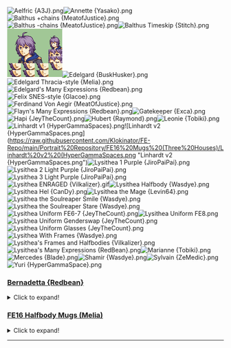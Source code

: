![Aelfric {A3J}.png](https://raw.githubusercontent.com/Klokinator/FE-Repo/main/Portrait%20Repository/FE16%20Mugs%20(Three%20Houses)/Aelfric%20%7BA3J%7D.png "Aelfric {A3J}.png")![Annette {Yasako}.png](https://raw.githubusercontent.com/Klokinator/FE-Repo/main/Portrait%20Repository/FE16%20Mugs%20(Three%20Houses)/Annette%20%7BYasako%7D.png "Annette {Yasako}.png")![Balthus +chains {MeatofJustice}.png](https://raw.githubusercontent.com/Klokinator/FE-Repo/main/Portrait%20Repository/FE16%20Mugs%20(Three%20Houses)/Balthus%20%2Bchains%20(MeatofJustice).png "Balthus +chains {MeatofJustice}.png")![Balthus -chains {MeatofJustice}.png](https://raw.githubusercontent.com/Klokinator/FE-Repo/main/Portrait%20Repository/FE16%20Mugs%20(Three%20Houses)/Balthus%20-chains%20(MeatofJustice).png "Balthus -chains {MeatofJustice}.png")![Balthus Timeskip {Stitch}.png](https://raw.githubusercontent.com/Klokinator/FE-Repo/main/Portrait%20Repository/FE16%20Mugs%20(Three%20Houses)/Balthus%20Timeskip%20%7BStitch%7D.png "Balthus Timeskip {Stitch}.png")![Bernadetta {Zorua, CardCafe}.png](https://raw.githubusercontent.com/Klokinator/FE-Repo/main/Portrait%20Repository/FE16%20Mugs%20(Three%20Houses)/Bernadetta%20(Zorua,%20CardCafe).png "Bernadetta {Zorua, CardCafe}.png")![Edelgard {BuskHusker}.png](https://raw.githubusercontent.com/Klokinator/FE-Repo/main/Portrait%20Repository/FE16%20Mugs%20(Three%20Houses)/Edelgard%20(BuskHusker).png "Edelgard {BuskHusker}.png")![Edelgard Thracia-style {Melia}.png](https://raw.githubusercontent.com/Klokinator/FE-Repo/main/Portrait%20Repository/FE16%20Mugs%20(Three%20Houses)/Edelgard%20Thracia-style%20(Melia).png "Edelgard Thracia-style {Melia}.png")![Edelgard's Many Expressions {Redbean}.png](https://raw.githubusercontent.com/Klokinator/FE-Repo/main/Portrait%20Repository/FE16%20Mugs%20(Three%20Houses)/Edelgard's%20Many%20Expressions%20(Redbean).png "Edelgard's Many Expressions {Redbean}.png")![Felix SNES-style {Glacoe}.png](https://raw.githubusercontent.com/Klokinator/FE-Repo/main/Portrait%20Repository/FE16%20Mugs%20(Three%20Houses)/Felix%20SNES-style%20(Glacoe).png "Felix SNES-style {Glacoe}.png")![Ferdinand Von Aegir {MeatOfJustice}.png](https://raw.githubusercontent.com/Klokinator/FE-Repo/main/Portrait%20Repository/FE16%20Mugs%20(Three%20Houses)/Ferdinand%20Von%20Aegir%20(MeatOfJustice).png "Ferdinand Von Aegir {MeatOfJustice}.png")![Flayn's Many Expressions {Redbean}.png](https://raw.githubusercontent.com/Klokinator/FE-Repo/main/Portrait%20Repository/FE16%20Mugs%20(Three%20Houses)/Flayn's%20Many%20Expressions%20%7BRedbean%7D.png "Flayn's Many Expressions {Redbean}.png")![Gatekeeper {Exca}.png](https://raw.githubusercontent.com/Klokinator/FE-Repo/main/Portrait%20Repository/FE16%20Mugs%20(Three%20Houses)/Gatekeeper%20(Exca).png "Gatekeeper {Exca}.png")![Hapi {JeyTheCount}.png](https://raw.githubusercontent.com/Klokinator/FE-Repo/main/Portrait%20Repository/FE16%20Mugs%20(Three%20Houses)/Hapi%20(JeyTheCount).png "Hapi {JeyTheCount}.png")![Hubert {Raymond}.png](https://raw.githubusercontent.com/Klokinator/FE-Repo/main/Portrait%20Repository/FE16%20Mugs%20(Three%20Houses)/Hubert%20(Raymond).png "Hubert {Raymond}.png")![Leonie {Tobiki}.png](https://raw.githubusercontent.com/Klokinator/FE-Repo/main/Portrait%20Repository/FE16%20Mugs%20(Three%20Houses)/Leonie%20(Tobiki).png "Leonie {Tobiki}.png")![Linhardt v1 {HyperGammaSpaces}.png](https://raw.githubusercontent.com/Klokinator/FE-Repo/main/Portrait%20Repository/FE16%20Mugs%20(Three%20Houses)/Linhardt%20v1%20(HyperGammaSpaces).png "Linhardt v1 {HyperGammaSpaces}.png")![Linhardt v2 {HyperGammaSpaces.png](https://raw.githubusercontent.com/Klokinator/FE-Repo/main/Portrait%20Repository/FE16%20Mugs%20(Three%20Houses)/Linhardt%20v2%20(HyperGammaSpaces.png "Linhardt v2 {HyperGammaSpaces.png")![Lysithea 1 Purple {JiroPaiPai}.png](https://raw.githubusercontent.com/Klokinator/FE-Repo/main/Portrait%20Repository/FE16%20Mugs%20(Three%20Houses)/Lysithea%201%20Purple%20(JiroPaiPai).png "Lysithea 1 Purple {JiroPaiPai}.png")![Lysithea 2 Light Purple {JiroPaiPai}.png](https://raw.githubusercontent.com/Klokinator/FE-Repo/main/Portrait%20Repository/FE16%20Mugs%20(Three%20Houses)/Lysithea%202%20Light%20Purple%20(JiroPaiPai).png "Lysithea 2 Light Purple {JiroPaiPai}.png")![Lysithea 3 Light Purple {JiroPaiPai}.png](https://raw.githubusercontent.com/Klokinator/FE-Repo/main/Portrait%20Repository/FE16%20Mugs%20(Three%20Houses)/Lysithea%203%20Light%20Purple%20(JiroPaiPai).png "Lysithea 3 Light Purple {JiroPaiPai}.png")![Lysithea ENRAGED {Vilkalizer}.gif](https://raw.githubusercontent.com/Klokinator/FE-Repo/main/Portrait%20Repository/FE16%20Mugs%20(Three%20Houses)/Lysithea%20ENRAGED%20(Vilkalizer).gif "Lysithea ENRAGED {Vilkalizer}.gif")![Lysithea Halfbody {Wasdye}.png](https://raw.githubusercontent.com/Klokinator/FE-Repo/main/Portrait%20Repository/FE16%20Mugs%20(Three%20Houses)/Lysithea%20Halfbody%20(Wasdye).png "Lysithea Halfbody {Wasdye}.png")![Lysithea Hel {CanDy}.png](https://raw.githubusercontent.com/Klokinator/FE-Repo/main/Portrait%20Repository/FE16%20Mugs%20(Three%20Houses)/Lysithea%20Hel%20(CanDy).png "Lysithea Hel {CanDy}.png")![Lysithea the Mage {Levin64}.png](https://raw.githubusercontent.com/Klokinator/FE-Repo/main/Portrait%20Repository/FE16%20Mugs%20(Three%20Houses)/Lysithea%20the%20Mage%20(Levin64).png "Lysithea the Mage {Levin64}.png")![Lysithea the Soulreaper Smile {Wasdye}.png](https://raw.githubusercontent.com/Klokinator/FE-Repo/main/Portrait%20Repository/FE16%20Mugs%20(Three%20Houses)/Lysithea%20the%20Soulreaper%20Smile%20(Wasdye).png "Lysithea the Soulreaper Smile {Wasdye}.png")![Lysithea the Soulreaper Stare {Wasdye}.png](https://raw.githubusercontent.com/Klokinator/FE-Repo/main/Portrait%20Repository/FE16%20Mugs%20(Three%20Houses)/Lysithea%20the%20Soulreaper%20Stare%20(Wasdye).png "Lysithea the Soulreaper Stare {Wasdye}.png")![Lysithea Uniform FE6-7 {JeyTheCount}.png](https://raw.githubusercontent.com/Klokinator/FE-Repo/main/Portrait%20Repository/FE16%20Mugs%20(Three%20Houses)/Lysithea%20Uniform%20FE6-7%20(JeyTheCount).png "Lysithea Uniform FE6-7 {JeyTheCount}.png")![Lysithea Uniform FE8.png](https://raw.githubusercontent.com/Klokinator/FE-Repo/main/Portrait%20Repository/FE16%20Mugs%20(Three%20Houses)/Lysithea%20Uniform%20FE8.png "Lysithea Uniform FE8.png")![Lysithea Uniform Genderswap {JeyTheCount}.png](https://raw.githubusercontent.com/Klokinator/FE-Repo/main/Portrait%20Repository/FE16%20Mugs%20(Three%20Houses)/Lysithea%20Uniform%20Genderswap%20(JeyTheCount).png "Lysithea Uniform Genderswap {JeyTheCount}.png")![Lysithea Uniform Glasses {JeyTheCount}.png](https://raw.githubusercontent.com/Klokinator/FE-Repo/main/Portrait%20Repository/FE16%20Mugs%20(Three%20Houses)/Lysithea%20Uniform%20Glasses%20(JeyTheCount).png "Lysithea Uniform Glasses {JeyTheCount}.png")![Lysithea With Frames {Wasdye}.png](https://raw.githubusercontent.com/Klokinator/FE-Repo/main/Portrait%20Repository/FE16%20Mugs%20(Three%20Houses)/Lysithea%20With%20Frames%20(Wasdye).png "Lysithea With Frames {Wasdye}.png")![Lysithea's Frames and Halfbodies {Vilkalizer}.png](https://raw.githubusercontent.com/Klokinator/FE-Repo/main/Portrait%20Repository/FE16%20Mugs%20(Three%20Houses)/Lysithea's%20Frames%20and%20Halfbodies%20(Vilkalizer).png "Lysithea's Frames and Halfbodies {Vilkalizer}.png")![Lysithea's Many Expressions {RedBean}.png](https://raw.githubusercontent.com/Klokinator/FE-Repo/main/Portrait%20Repository/FE16%20Mugs%20(Three%20Houses)/Lysithea's%20Many%20Expressions%20(RedBean).png "Lysithea's Many Expressions {RedBean}.png")![Marianne {Tobiki}.png](https://raw.githubusercontent.com/Klokinator/FE-Repo/main/Portrait%20Repository/FE16%20Mugs%20(Three%20Houses)/Marianne%20(Tobiki).png "Marianne {Tobiki}.png")![Mercedes {Blade}.png](https://raw.githubusercontent.com/Klokinator/FE-Repo/main/Portrait%20Repository/FE16%20Mugs%20(Three%20Houses)/Mercedes%20(Blade).png "Mercedes {Blade}.png")![Shamir {Wasdye}.png](https://raw.githubusercontent.com/Klokinator/FE-Repo/main/Portrait%20Repository/FE16%20Mugs%20(Three%20Houses)/Shamir%20%7BWasdye%7D.png "Shamir {Wasdye}.png")![Sylvain {ZeMedic}.png](https://raw.githubusercontent.com/Klokinator/FE-Repo/main/Portrait%20Repository/FE16%20Mugs%20(Three%20Houses)/Sylvain%20(ZeMedic).png "Sylvain {ZeMedic}.png")![Yuri {HyperGammaSpace}.png](https://raw.githubusercontent.com/Klokinator/FE-Repo/main/Portrait%20Repository/FE16%20Mugs%20(Three%20Houses)/Yuri%20(HyperGammaSpace).png "Yuri {HyperGammaSpace}.png")

### [Bernadetta {Redbean}](Bernadetta%20%7BRedbean%7D)

<details><summary>Click to expand!</summary>

![Base Annoyed.png](https://raw.githubusercontent.com/Klokinator/FE-Repo/main/Portrait%20Repository/FE16%20Mugs%20(Three%20Houses)/Bernadetta%20%7BRedbean%7D/Base%20Annoyed.png "Base Annoyed.png")![Base Blush.png](https://raw.githubusercontent.com/Klokinator/FE-Repo/main/Portrait%20Repository/FE16%20Mugs%20(Three%20Houses)/Bernadetta%20%7BRedbean%7D/Base%20Blush.png "Base Blush.png")![Base Sad.png](https://raw.githubusercontent.com/Klokinator/FE-Repo/main/Portrait%20Repository/FE16%20Mugs%20(Three%20Houses)/Bernadetta%20%7BRedbean%7D/Base%20Sad.png "Base Sad.png")![Base Smile.png](https://raw.githubusercontent.com/Klokinator/FE-Repo/main/Portrait%20Repository/FE16%20Mugs%20(Three%20Houses)/Bernadetta%20%7BRedbean%7D/Base%20Smile.png "Base Smile.png")![Base Surprise.png](https://raw.githubusercontent.com/Klokinator/FE-Repo/main/Portrait%20Repository/FE16%20Mugs%20(Three%20Houses)/Bernadetta%20%7BRedbean%7D/Base%20Surprise.png "Base Surprise.png")![Timeskip Annoyed.png](https://raw.githubusercontent.com/Klokinator/FE-Repo/main/Portrait%20Repository/FE16%20Mugs%20(Three%20Houses)/Bernadetta%20%7BRedbean%7D/Timeskip%20Annoyed.png "Timeskip Annoyed.png")![Timeskip Blush.png](https://raw.githubusercontent.com/Klokinator/FE-Repo/main/Portrait%20Repository/FE16%20Mugs%20(Three%20Houses)/Bernadetta%20%7BRedbean%7D/Timeskip%20Blush.png "Timeskip Blush.png")![Timeskip Sad.png](https://raw.githubusercontent.com/Klokinator/FE-Repo/main/Portrait%20Repository/FE16%20Mugs%20(Three%20Houses)/Bernadetta%20%7BRedbean%7D/Timeskip%20Sad.png "Timeskip Sad.png")![Timeskip Smile.png](https://raw.githubusercontent.com/Klokinator/FE-Repo/main/Portrait%20Repository/FE16%20Mugs%20(Three%20Houses)/Bernadetta%20%7BRedbean%7D/Timeskip%20Smile.png "Timeskip Smile.png")![Timeskip Surprise.png](https://raw.githubusercontent.com/Klokinator/FE-Repo/main/Portrait%20Repository/FE16%20Mugs%20(Three%20Houses)/Bernadetta%20%7BRedbean%7D/Timeskip%20Surprise.png "Timeskip Surprise.png")![Young Annoyed.png](https://raw.githubusercontent.com/Klokinator/FE-Repo/main/Portrait%20Repository/FE16%20Mugs%20(Three%20Houses)/Bernadetta%20%7BRedbean%7D/Young%20Annoyed.png "Young Annoyed.png")![Young Blush.png](https://raw.githubusercontent.com/Klokinator/FE-Repo/main/Portrait%20Repository/FE16%20Mugs%20(Three%20Houses)/Bernadetta%20%7BRedbean%7D/Young%20Blush.png "Young Blush.png")![Young Sad.png](https://raw.githubusercontent.com/Klokinator/FE-Repo/main/Portrait%20Repository/FE16%20Mugs%20(Three%20Houses)/Bernadetta%20%7BRedbean%7D/Young%20Sad.png "Young Sad.png")![Young Smile.png](https://raw.githubusercontent.com/Klokinator/FE-Repo/main/Portrait%20Repository/FE16%20Mugs%20(Three%20Houses)/Bernadetta%20%7BRedbean%7D/Young%20Smile.png "Young Smile.png")![Young Surprise.png](https://raw.githubusercontent.com/Klokinator/FE-Repo/main/Portrait%20Repository/FE16%20Mugs%20(Three%20Houses)/Bernadetta%20%7BRedbean%7D/Young%20Surprise.png "Young Surprise.png")



----



</details>

### [FE16 Halfbody Mugs (Melia)](FE16%20Halfbody%20Mugs%20(Melia))

<details><summary>Click to expand!</summary>

![Claude.png](https://raw.githubusercontent.com/Klokinator/FE-Repo/main/Portrait%20Repository/FE16%20Mugs%20(Three%20Houses)/FE16%20Halfbody%20Mugs%20(Melia)/Claude.png "Claude.png")![Dimitri.png](https://raw.githubusercontent.com/Klokinator/FE-Repo/main/Portrait%20Repository/FE16%20Mugs%20(Three%20Houses)/FE16%20Halfbody%20Mugs%20(Melia)/Dimitri.png "Dimitri.png")![Edelgard.png](https://raw.githubusercontent.com/Klokinator/FE-Repo/main/Portrait%20Repository/FE16%20Mugs%20(Three%20Houses)/FE16%20Halfbody%20Mugs%20(Melia)/Edelgard.png "Edelgard.png")![Felix.png](https://raw.githubusercontent.com/Klokinator/FE-Repo/main/Portrait%20Repository/FE16%20Mugs%20(Three%20Houses)/FE16%20Halfbody%20Mugs%20(Melia)/Felix.png "Felix.png")![Ingrid.png](https://raw.githubusercontent.com/Klokinator/FE-Repo/main/Portrait%20Repository/FE16%20Mugs%20(Three%20Houses)/FE16%20Halfbody%20Mugs%20(Melia)/Ingrid.png "Ingrid.png")![Sylvain.png](https://raw.githubusercontent.com/Klokinator/FE-Repo/main/Portrait%20Repository/FE16%20Mugs%20(Three%20Houses)/FE16%20Halfbody%20Mugs%20(Melia)/Sylvain.png "Sylvain.png")



----



</details>



----

